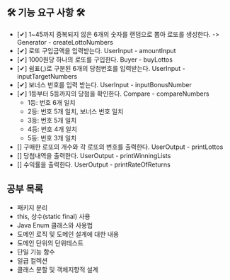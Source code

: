 ## 🛠 기능 요구 사항 🛠
- [✔] 1~45까지 중복되지 않은 6개의 숫자를 랜덤으로 뽑아 로또를 생성한다. -> Generator - createLottoNumbers
- [✔] 로또 구입금액을 입력받는다. UserInput - amountInput  
- [✔] 1000원당 하나의 로또를 구입한다. Buyer - buyLottos 
- [✔] 쉼표(,)로 구분된 6개의 당첨번호를 입력받는다. UserInput - inputTargetNumbers
- [✔] 보너스 번호를 입력 받는다. UserInput - inputBonusNumber
- [✔] 1등부터 5등까지의 당첨을 확인한다. Compare - compareNumbers
  - 1등: 번호 6개 일치
  - 2등: 번호 5개 일치, 보너스 번호 일치
  - 3등: 번호 5개 일치
  - 4등: 번호 4개 일치
  - 5등: 번호 3개 일치
- [] 구매한 로또의 개수와 각 로또의 번호를 출력한다. UserOutput - printLottos
- [] 당첨내역을 출력한다. UserOutput - printWinningLists
- [] 수익률을 출력한다. UserOutput - printRateOfReturns


## 공부 목록
- 패키지 분리
- this, 상수(static final) 사용
- Java Enum 클래스와 사용법
- 도메인 로직 및 도메인 설계에 대한 내용
- 도메인 단위의 단위테스트
- 단일 기능 함수
- 일급 컬렉션
- 클래스 분할 및 객체지향적 설계